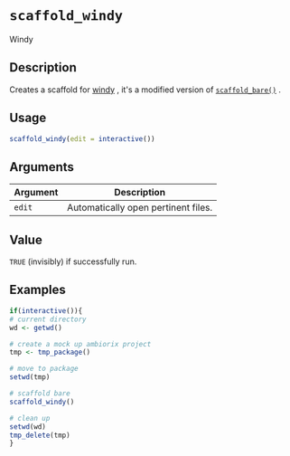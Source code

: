 # `scaffold_windy`

Windy


## Description

Creates a scaffold for [windy](https://github.com/devOpifex/windy) ,
 it's a modified version of [`scaffold_bare()`](#scaffoldbare()) .


## Usage

```r
scaffold_windy(edit = interactive())
```


## Arguments

Argument      |Description
------------- |----------------
`edit`     |     Automatically open pertinent files.


## Value

`TRUE` (invisibly) if successfully run.


## Examples

```r
if(interactive()){
# current directory
wd <- getwd()

# create a mock up ambiorix project
tmp <- tmp_package()

# move to package
setwd(tmp)

# scaffold bare
scaffold_windy()

# clean up
setwd(wd)
tmp_delete(tmp)
}
```


